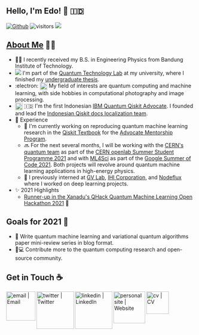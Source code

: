 ## Hello, I'm Edo! 👋 🇮🇩
[![Github](https://img.shields.io/github/followers/eraraya-ricardo?label=Follow&style=social)](https://github.com/eraraya-ricardo)
![visitors](https://visitor-badge.laobi.icu/badge?page_id=eraraya-ricardo.eraraya-ricardo)
![](https://github.com/eraraya-ricardo/profile-page/blob/master/assets/media/qp_mle_img.png)
## [About Me](https://eraraya-ricardo.me/) :man_technologist:
- :man_student: I recently received my B.S. in Engineering Physics from Bandung Institute of Technology.
- <img src="https://render.githubusercontent.com/render/math?math=|\Psi\text{>}"> I'm part of the [Quantum Technology Lab](http://qlab.itb.ac.id/index.html) at my university, where I finished my [undergraduate thesis](https://github.com/eraraya-ricardo/quantum_image_classifier).
- :electron: <img align="top" alt="dnn" width="20px" src="https://github.com/eraraya-ricardo/eraraya-ricardo/blob/main/dnn.png"> My field of interests are quantum computing and machine learning, with side hobbies in computational photography and image processing.
- <img align="center" alt="Qiskit" width="20px" src="https://upload.wikimedia.org/wikipedia/commons/5/51/Qiskit-Logo.svg"> 🇮🇩 I'm the first Indonesian [IBM Quantum Qiskit Advocate](https://qiskit.org/advocates/). I founded and lead the [Indonesian Qiskit docs localization team](https://github.com/qiskit-community/qiskit-translations).
- 📃 Experience
  - 🔭 I'm currently working on reproducing quantum machine learning research in the [Qiskit Textbook](https://qiskit.org/textbook/content/ch-ex/) for the [Advocate Mentorship Program](https://github.com/qiskit-community/qiskit-advocate-mentorship-program).
  - 🔜 For the next several months, I will be working with the [CERN's quantum team](https://openlab.cern/quantum) as part of the [CERN openlab Summer Student Programme 2021](https://openlab.cern/education) and with [ML4Sci](https://ml4sci.org/) as part of the [Google Summer of Code 2021](https://summerofcode.withgoogle.com/projects/#5612096894533632). Both projects will revolve around quantum machine learning applications in high-energy physics.
  - 💼 I previously interned at [GV Lab](http://web.tuat.ac.jp/~gvlab/), [IHI Corporation](https://www.ihi.co.jp/en/), and [Nodeflux](https://www.nodeflux.io/) where I worked on deep learning projects.
- ✨ 2021 Highlights
  - [Runner-up in the Xanadu's QHack Quantum Machine Learning Open Hackathon 2021](https://github.com/eraraya-ricardo/qhack-2021-openproject) 🥈

## Goals for 2021 🥅
- 📝 Write quantum machine learning and variational quantum algorithms paper mini-review series in blog format.
- 🔬💻 Contribute more to the quantum computing research and open-source community.

## Get in Touch ☕
[<img align="left" alt="email | Email" width="78px" src="https://img.shields.io/badge/Email-D14836?style=for-the-badge&logo=minutemailer&logoColor=white" />][email]
[<img align="left" alt="twitter | Twitter" width="100px" src="https://img.shields.io/badge/Twitter-1DA1F2?style=for-the-badge&logo=twitter&logoColor=white" />][twitter]
[<img align="left" alt="linkedin | LinkedIn" width="100px" src="https://img.shields.io/badge/LinkedIn-0077B5?style=for-the-badge&logo=linkedin&logoColor=white" />][linkedin]
[<img align="left" alt="personal site | Website" width="85px" src="https://img.shields.io/badge/Website-4A154B?style=for-the-badge&logo=data%3Aimage%2Fpng%3Bbase64%2CiVBORw0KGgoAAAANSUhEUgAAAEYAAABGCAYAAABxLuKEAAAQDUlEQVR42u2bBXAcudLHx%2BxwjpmZmZmZmZnCyTFDmBmPMeQwJ35xXpiZ0czMsE6%2B339PU9%2FePK%2B9awjUeaq6ZlcjqVutVqu71bIOnaf%2BqX8%2B%2FuhD6%2FrrrrPWrl1rrVy50tLz9ltv%2FjsGv3jRIjf8JzLS%2BvSTT6w9e3Zb%2B%2Fbtswry8y2Xq0y%2F%2FwFlZaVWXl6u%2B%2Fe6dWutUaNGWgvm%2F9davnwZ7%2FmHNjM2bdroHlhOdrZVWlpiDzJg%2Fbp19qD1bsq322DOh0B%2FoB9MaV9SUnxjTk52I9XhbW3YsN7auGFDgP6rr6ysTHf7VatWHjoMSUtLtbZu3WIVFRW6ic%2FMzAhnoJcVFxc9k56edrwGlpGRHsb7qfJy19y9e8vz9%2B3bu88TKMvl2wzqPJCQEB8Es8SMU%2BnnGeDC1NSUUPVdWFhgjRsXYSUlJR68DElOSrJmzJhuwQDLEH0CA3qDAU4HtvL7BcrFsGOQjKEMvtDJkIoYRN3u%2Bfl5zZOSksSg9%2BhrBzBB%2FYHjaNOnpXd8fNzBwxDpAHv2DJEnM5hPGdTGfQwNKGMQLfWtoCD%2FJAY1RYP2B2jzJww%2FUvjo%2BwtT7gLHKv63Bfex6h8GupfamjWrDyxTMjMy3LME4W59AQPeFUM8ByXdER29J6igoOBI6k20y6vBnF9yc3Mao3Ma8Ps3j297%2Bb8K3C9nZ2c15O1mTGpKyv5nSIf27SQZmiFJiZbPNRA3TbPoWAqLqXdsbGxMMAwaoLIawF76%2BNZI5RnOCQBKoGEMtFykOjBRErr%2FmLJ%2B%2FTptp2KGhTIN5fc7EBlXkX5ArB802%2B9L%2FC%2BqIWPUZ7Znn5QVV1BnJ9%2Bel5RqeaOsreTkpLplytYtWyyE2s0UKURmsLeI8yb627ZtDWJ2T4fYzTVgiLPfpUjCMdlZWVpSk7wwMA%2FavtbSEq1a6iNHjqwbpkTv2WOBVDMgfXIMyP6oZGZTqXc1f6Qse6qsNgGJ%2BNTYNHdJMr3Uc0HjYJjYTEakmLNqZR3YPVKy4j6IjgfR%2BMoId7lcP%2FBDTLwUwhNrmzH0uQNazsB%2BCWHAVdBS9jNSe4R2q3nz5tUuU%2BJiY609u3dbZrDPQVhsJUTnQMQtRlr6qqwuQNu2kZpHvS1noNww8X7V3b17l4XBWDtMwXKVpepmiiAmJjoQRGchzm8xWxEgjvHcjWSxopTDqHMm36LrijH0vUH2C7qumfSOx7dSvu2CcX%2FBtFeKiopOjYyMDLDpl5WckpJcM6Zs3LjBiouLs8zMPA%2ByrkjM9ZjnDVU2LypKTDodJj3Dt0EikHovm13jAxFalwCOVw2utuBeDA19wP%2B4jEyVG1%2BrifHHevF%2BWGXdu3ezJk%2BaWH3GgEzLQcvnSi0fe8ukPIryTyi%2FBnuhiU1EdnZ2Y5gW9s033wSUlJS8IoOO%2BmuAROMTldeAES7tNkA8%2Fa4EIsD%2FuPBmZWY2AK%2BcTts5bca3m7QzUW%2BR2hnat8C0c6RvpC%2Br9aQkJ0vRCknjSrZFMWmJtm2QPSHRtv0WgR5t61p6fL%2BJmX0aaEP9jtoxeP9GHxH8nszvaQLhomwsv38FBgLfAq1o9yR93CCly2Q0tXEINHmSEuo8qzb0scLbbsX3X7TUZQBGR0f7z5hrr7nGjo28KX%2FHhzVfqjVtFPR9tGshEdZApAcw0wP1rSLgCejfv39gt65dA%2FXHW72dO3cEGUafTd93gqO1rej53UHWsQ90Fmi52X369UhBgVyzcAIdrfVRGWbCkCvQ%2BsHM2ExTVgjEA6spk0T8AHRylZW1YyCvAI%2BD5z7K7qD%2BrQLK7qSf%2B3k%2FIR0CtOd7F9r%2FBMwQPcYEKDIS8KfRgXfyv9BHI3E%2BDD5MlrGCZr4%2BRNrm2CL6vh%2B7xAqQNTWWbqwfeqPEDLLQQJEpc%2FmIdzNL%2FmjwHsfvbT7iLRPT%2FZYa6Qm4KUQb%2FLArfvawK4xI1z3IB0PCbp45Y0aAPyEN6i5EfzaXI%2BzlqXhNa%2BZp3A3EvYFeVUAfZuA2w5gb9F%2Fl%2BwOgsZcsbKNnHqKsrw%2FtetOuI5J2nNp5AzHhPTpvVQG08ANaqo15t9i%2FYHD7366VN4AnLaRLSv4pavWARLlkyP1vrKSeMaX1jKlnTO0wJh%2FtPQWQO5DrDB%2FyHsl7vsP%2F4SlfxHsM7yQv2%2Bt6YCyw1fFN9sssYCKQ4WiTCIwDVnrpM0t0ApGK%2FTq%2BbTT4nIZqGWVRZoy5PjNGlbFKb8KvUAjxPw6v9kMTBL%2BMemkebTIouxLb4FjabPbiEY8wbsPbDkJW478ctWvXzhA2g9GONn2NKdDNC2Pi2XrPpf3x9GMzXHPmUvzI0PqIDEcPfLvy8%2FJOwV4zY%2FBdYkTQ58Y%2B%2BM7BsBtlBBJTbSp336OzBcQ6GkDMA9TzFgveQCjgCAi62JMgmDFcuAwD2nngK6G%2FBwloN%2FLE5YByO9yhOIyDYWcDcmZPpX20B77RBldrv3UM5ZEEpkIh7B5ZmKZsnWaWaFizTh07BXgei8DALoaRfSuxVAth7F34VA3KXWUL7IGB4yXOosM2b97UAKZfb4u3Th6xUI%2Bj7Bp585VY3r%2Bagb7nUTYLv68hJwaHx8XFhvF%2Fqv2Neu%2BOHjUqkLJJfjNGQW0IukhLw%2FZD5AjieIUw428R3VMQ6DkNzJjmdxMXUURtVRUBpq6GgT0NnuTCgoJzmNlbgDuRxMPpY73DSfy0CmW5jQk71iyNTIPnK865m1DWkqBbMO7%2FFwZfGmUXgetMSVW1diU6e8%2BI6CjD6Vcg4Aj%2Bz4FpF4DgHDGQ48Atebm5RyENNysoVcUgFrHkdLTxMHV5XFFIoA76v2MwnQ3TfjP43uQYJlT4vPbpueSSErXklioMQv93QN%2F5tI1C6o6C3rtULnyshDDqv6oNo1qModMIxUsU%2BxCn6fx8EF5nDr9e5JQxTA6Zgk5mQN%2F64Phl0c9VEKuz7FhJ0Ib160M0eGVAaHbpuwW%2FUxjYecCFYn5V%2FdpKmvcA2u5Elx3N4F9QBA%2Bab5FEUb6b7x3NZP9RbTtGAW1E7hQ6vpqOJiOaDRUjMUwbYgjpxkBeTUxM0A423xc7gfofjIuICKTtGIh%2FGCadamI3ieA7o7io8Gq%2BjRXjqdvSR9tjZUZ6elOli9D2z%2BnTpgXxHmzwfdKzRw%2Fh%2B53vd5kdbGdNDDwXnT7DyV8zZu5ZFJnEeqxpvJxZaQqSq3mfCvOusNd3VYArMl2KHSY8CVPE%2BEdpWyZ8EP4kZkIzluZ9Zvue4EufbskoKroBek6j38fpo6loNJM4iQhgCN%2FuRjceoXix8NWEMep0BPGOwC2bN4ehiE%2Bg%2FnY7aie7xSNFzJ%2FAVhLEn7d27ZrwoUOHaiZ7OpdEm9atA6hzls7G%2FTg5%2BPLiiy4O0A7HRNoTJXx76OvUzp06BbZ4912phqE1dgn4vpFZPdockt%2BpHchz2wMsllGokoT8yV6gr9cBnfNo6%2F6vp3LmLKsRTBe%2Bl%2F05XZAxynIPF00yIp3KuaiwUEcqR8meqjFjxAiIfINt9FwQ9nVI0wQQXQTTHtS26%2Bdp4kREW9umdqdUTwua%2Fh5Tv8SHx%2FkZ0Uun7aNqi1REOKRpCOXnofjfkD1VY8bY65d66c50DrP9ZfDOqUZIs8xbW5WZb6XVCHfmVtRW1rgZQ369d11D77oiv6aeMaz1fHOUgSteD6w5LXH3UcnDaOxHPQFlq8PxJ3wF6j%2FmbLe%2FQDgN7seqQ3NFwPeH5aBJamzQf51Z6%2FD7ZzT5SB9gtDqD25b8Ef6PUvl%2Bgj%2BZ2GtNjOdl0eJLO8Y2gh3qROfYPXngfCRBOtA%2FQlajH2vS9oLv17Lcjwdu%2BTDkWixkczTsM72zMBUa6cDN58fDkn3bV%2BNKoUOQHK6sA37vrqK%2BGFds0jOyZHsAqQbSTZm%2BFVeFX3iZROE9ycbrAxTrbNyM07%2FUMiM1R8oK9ZExOczcdStXrghUSrsGZAa6QYfxwAjlqyj91aR03KX6lF0Gngvz83LPywNIlL6IssuVoESdu03qSAvKvqOPH4HZ9LnJjv5R%2FqOR1AcU7%2FVRWqYpmVrSouQonmpJzVO%2B5v3b4UWU2rXKXiouLj5fs7l9%2B7YglXuCHkz3YCJs8sgbM8AmAvA1wr0IJz8nWPWcQCQuWBNG3xeBQ8rWPp5t5yOdCpfIrVF%2F1UtfZQbdN0WUou4l8S9G0mGu0txAcFnZDhbf7DQv%2BTun6jxb6WhAB6W30uZnk20VaSRyObBKQNlyxXeAOcB44CfadFM6mZG0a%2BnzZNyTBsKhAVJuaQKg4RZciI9pM5XyhIoscV39IQIZRHt33nK1HggQUr3PVZqW4XgsiP9SZrZS17lcFSgC586dG6AbJzCziR1kpt4y1QfynLqiBulmuUC0AuOKJpoLYc2VnfH%2FCZQxwdCsXfVN6o2zU2pFD%2FVOlOOqZVTtR9dsevbsaaex3gMzWimbSd%2FsnDvl4TFLHTS7ypZUHSPa79XxjlQu%2FWNwfQluXdfRVt0ami63JWrd2rWB%2FL9AS433jTbzRv71l1WjJykx0X0xyyPxr6GUpkKYJvEvy6HY5mkbZGa0S2ytQ5N9uXZBguhHOQ%2FT5J2bBMpPlVgJPeE2%2FX369LFz72r%2BrFm92tqyZbMtOS8KcRU5bveZmGrHumKMJMAs2RfkpVcWEEPKH1LdFStWWEuXLrFq9bnttts1UOmb5iAbIlGuZDZHKpFQ61yRszow6taj347nvmVDGWqVhTWkuI0EW%2FFkhdf6Q%2FjRzvm1EF9trX2UhV3JlnibkZova5kxLtk1f0tL6eP8L%2FJ2sEe9rwmOh%2BskUoy5%2Bqqr6u4iqJhjbrKG6%2FardIwXqRlH0Flx12O1G9Sibpmj9FglOeuoxQtTUnTbDv0Y%2FDdTCuvm5olTchBjSY01Z%2FbsAJj0iPO2mYEi%2B4IodR6SFNXCEkpWIqLZiVpLeipSyjLg%2Ft4o8tzb8rPPPGPtt0fGn4wkY%2BmeWc5VHGfIUO6AbB2zpL6uoS1ToqxyswFc4tRdYrzuX8pnokCGqQxM64A85kqdJELLLJT3o9quPXcJ%2Fv%2BuC54wspHOvatrs%2BiSRGpqaogywx1pq8XyxXRujrsQxPvguGocSbK0lpZy80WQMq6V9S07wiN7%2B5uoqKgAfZPT56fklOqcCcY3YhcKlVTY4QaFGeTL6aIH%2F90SLJ3S8bvvrIPmwVH0vH8No3Kbyp6B%2BB%2BAtUoR1W1amCOH8SuFF3zQKYnywxhwuEBX%2FtSXrgDR9x3yxcxkWHrL1jpoH%2BXm28QyCElUgJw%2BRfY4Mj1Woj5%2F%2FvwAKVH5XCYlrdzhD8Uz%2BJ%2Boc5X6ErDDnUw%2Fd8p%2B0X9z11vf3Jb5IfP8hS8isSa0YDuj9g0zKUYNTJfGQ4wf8xz%2FPwA6yP%2BRYSh9IdNA7RPi4z2v36gPt2IdPXqUdUg%2F77z9ltW7Vy9r0KCB1pDBg61FixaKUdIJbsVthynsMALMkoS4l%2BWsmTOtqVOnWhEREdYwTAVdhv%2FXPLfecss%2F4NB86p%2F65%2F8AqfMWZOif9ecAAAAASUVORK5CYII%3D" />][personal site]
[<img align="left" alt="cv | CV" width="60px" src="https://img.shields.io/badge/CV-8964bd?style=for-the-badge&logo=data%3Aimage%2Fpng%3Bbase64%2CiVBORw0KGgoAAAANSUhEUgAAAGQAAABkCAQAAADa613fAAAABGdBTUEAALGPC%2FxhBQAAACBjSFJNAAB6JQAAgIMAAPn%2FAACA6QAAdTAAAOpgAAA6mAAAF2%2BSX8VGAAAACXBIWXMAAAsTAAALEwEAmpwYAAAAB3RJTUUH5QYBADIcRNC6agAAAAJiS0dEAP%2BHj8y%2FAAAEqElEQVR42u3cW2gcVRgH8H96STBob5JeqGBJH9paLFSxWEQTBBUEwdr2pdK%2BFA2IqS%2FpgyASxAeFYqhIn6K1l9x88KnxwTbVxiixYNo0G6lpzc00e8leZrIzs7Mz55zPh0YNzao7mz2bs3rO%2F21g9uPHmXPm7JndAQK2DhAsxDZ67SIqYiJassT8i2atjSK1LhAsRGq887QEzXudisM48wejnZamHS8K5PxSM4iaigD5YukZxYCcU4GxeMhZNRiLhShxUS0e0qYOYzGQz1ViFA7pUotRKKRDNUZhkNMSGSLOLvmn3BN%2BK%2B8XtmQIgyOFIVz%2FrP3kdDWBACTWZF5il6VCDMTXeW1FZ1he00RVFhF0owf9SEAgVeO3kpAGITivCl5siPfB1eUp2PhsrkoIBBuJdaxbJuRYsRl80NicRmpBJR%2F2MyIpD9Ioit0fzYT3F1S6gDsYr2IXygYiXPdFhuGctQjeu2UD4aaxJ52z1rcg2A2ibHokbT2VQVeOWuMguI3lM0a4e5jg5qh1EQT%2F4zIa7P65n5ZPoXdBfxhIbeDXywgi4k6dACE0r04UoyBkG4mVEYSI91pbGMYQw9sAuuEgDoJbJyZl3hAlQIj4ZWcPwYeJJCwIjK50XxEjeZ6sEoRI3PFbMs%2BZW5MPpbe7%2B1mbmM37VLUgRETC4VP8Vx4WXqDT1IGIuBgQ8XuOTfBBYZURRIS9j%2BwnjNWZffMXiHzI2m086Lzgd%2BSBUQHCvnb2Ai6SGFrhn%2FkTJ7JvEVJgGKt0D%2FBh1SHCO51azzCOGdhwYdayL0VaMDHjnYitSmIIWURBSD%2FKvlMa4ndG1jog%2FIi7Wxoe4vfbT1v77d3jK9PIAACG8SEI5g4%2BoCyEX0%2FXZsDQOvfJg2BIwQODiyiSeHPu%2BFcACJnn750MFIGIrHuYQBjMo%2BYopvFphdeiJIT1zqxJ4HaeVZPIIL1LTCsI8Zrubvzk15rxG4ZXsE7lIMJ09mZxI1BdQvYN5SD8lrHZCFS3Bx6cZ4WjGuRqanUiUN1ryCKzSyRUu7QG0mstpALFQ%2FZxSqkGyXjvmDuTO4LEeuyvJYxKN0TGZ3iER%2FNO5B%2F2HNX7PlJg0xAN0RANCQjhYd4neuWH9%2FGwRIiYdOrD1UYJEq6268SENAi7Mlxlg5UgDkKV%2FBt5PZLMvMa30Xb54dsyR3MsHIs3RoRLUYqUIFHh6llLQzREQzRk%2FiLF4bb8SN5FEVb2vdl6o86ol5y62fpsc47nJUVbonx%2Fu9qEAVNyDJgYu4%2F3SoPwkfROVBxadkRyDi1DhfUIvylxjPCQ2%2Bm2lyCdPKRnLQ3REA3RkP8cRLA%2BdpK3yA87yfqIS4PwkLmFUJqYD%2FMb0iCsP7yKlYThY%2BoB9oM0iHC9U%2FwgHZAfftD7JMc%2BSlEHOydWgnA9a2mIhmiIhsy%2Fk5hsxP8laNitQH%2FSkw8REWdfdGN4U9DENrkNef6ytzQQduVa5TQmAyeG6Ho2olaPvDxVM1YzHihjNdMbFOsRImH4P%2FtDfihQhthNxcaInn41REM0REM05P8IOaYc5HhhkKOqQbyGAiA2Zmv9SyV9Odu%2Fvbqtx9j6969u%2Bx0SW%2FQu7oBRYQAAACV0RVh0ZGF0ZTpjcmVhdGUAMjAyMS0wNi0wMVQwMDo1MDoyOCswMDowMCidfegAAAAldEVYdGRhdGU6bW9kaWZ5ADIwMjEtMDYtMDFUMDA6NTA6MjgrMDA6MDBZwMVUAAAAAElFTkSuQmCC" />][cv]




[twitter]: https://twitter.com/eraraya_ricardo
[linkedin]: https://www.linkedin.com/in/eraraya-ricardo/
[email]: mailto:erarayaricardo.m@students.itb.ac.id
[personal site]: https://eraraya-ricardo.me/
[cv]: https://raw.githubusercontent.com/eraraya-ricardo/profile-page/master/static/uploads/cv.pdf


<!---
https://img.shields.io/badge/CV-8964bd?style=for-the-badge
[<img align="left" alt="email | Email" width="30px" src="https://www.svgrepo.com/show/32285/email.svg" />][email]
[<img align="left" alt="linkedin | LinkedIn" width="30px" src="https://cdn.jsdelivr.net/npm/simple-icons@v3/icons/linkedin.svg" />][linkedin]
[<img align="left" alt="twitter | Twitter" width="30px" src="https://cdn.jsdelivr.net/npm/simple-icons@3.13.0/icons/twitter.svg" />][twitter]
[<img align="left" alt="personal page | Website" width="30px" src="https://pic.onlinewebfonts.com/svg/img_529063.png" />][personal page]
--->

<!---
Image credit:
CV/resume png source: https://pngtree.com/freepng/vector-resume-icon_4260240.html, designed by Grafix Point.
--->
